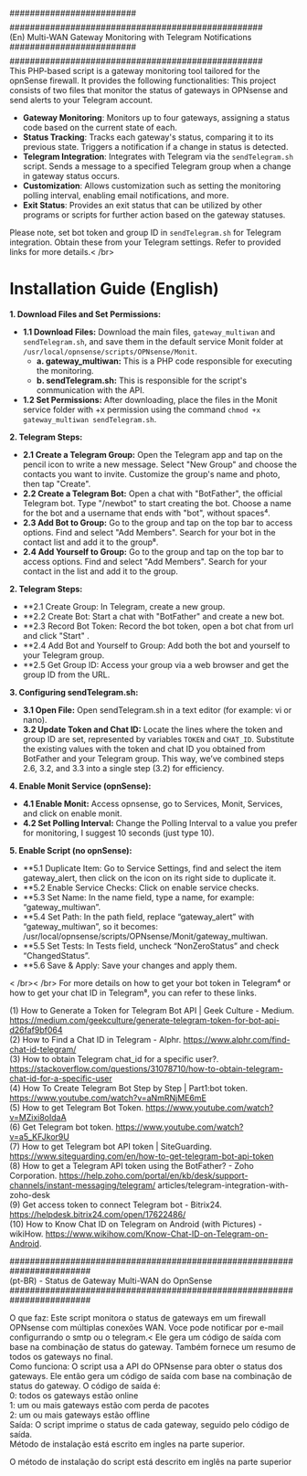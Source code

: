 #########################$$$$$$$$$$$$################################################## <br />
(En) Multi-WAN Gateway Monitoring with Telegram Notifications                           <br />
#########################$$$$$$$$$$$$################################################## <br />
This PHP-based script is a gateway monitoring tool tailored for the opnSense firewall. It provides the following functionalities:
This project consists of two files that monitor the status of gateways in OPNsense and send alerts to your Telegram account.

- **Gateway Monitoring**: Monitors up to four gateways, assigning a status code based on the current state of each.
- **Status Tracking**: Tracks each gateway's status, comparing it to its previous state. Triggers a notification if a change in status is detected.
- **Telegram Integration**: Integrates with Telegram via the `sendTelegram.sh` script. Sends a message to a specified Telegram group when a change in gateway status occurs.
- **Customization**: Allows customization such as setting the monitoring polling interval, enabling email notifications, and more.
- **Exit Status**: Provides an exit status that can be utilized by other programs or scripts for further action based on the gateway statuses.

Please note, set bot token and group ID in `sendTelegram.sh` for Telegram integration. Obtain these from your Telegram settings. Refer to provided links for more details.< /br>

# Installation Guide (English)

**1. Download Files and Set Permissions:**
- **1.1 Download Files:** Download the main files, `gateway_multiwan` and `sendTelegram.sh`, and save them in the default service Monit folder at `/usr/local/opnsense/scripts/OPNsense/Monit`.
    - **a. gateway_multiwan:** This is a PHP code responsible for executing the monitoring.
    - **b. sendTelegram.sh:** This is responsible for the script's communication with the API.
- **1.2 Set Permissions:** After downloading, place the files in the Monit service folder with +x permission using the command `chmod +x gateway_multiwan sendTelegram.sh`.

**2. Telegram Steps:**
- **2.1 Create a Telegram Group:** Open the Telegram app and tap on the pencil icon to write a new message. Select "New Group" and choose the contacts you want to invite. Customize the group's name and photo, then tap "Create".
- **2.2 Create a Telegram Bot:** Open a chat with "BotFather", the official Telegram bot. Type "/newbot" to start creating the bot. Choose a name for the bot and a username that ends with "bot", without spaces⁴.
- **2.3 Add Bot to Group:** Go to the group and tap on the top bar to access options. Find and select "Add Members". Search for your bot in the contact list and add it to the group⁸.
- **2.4 Add Yourself to Group:** Go to the group and tap on the top bar to access options. Find and select "Add Members". Search for your contact in the list and add it to the group.

**2. Telegram Steps:**
 - **2.1 Create Group: In Telegram, create a new group.
 - **2.2 Create Bot: Start a chat with "BotFather" and create a new bot.
 - **2.3 Record Bot Token: Record the bot token, open a bot chat from url and click "Start" .
 - **2.4 Add Bot and Yourself to Group: Add both the bot and yourself to your Telegram group.
 - **2.5 Get Group ID: Access your group via a web browser and get the group ID from the URL.

**3. Configuring sendTelegram.sh:**

- **3.1 Open File:** Open sendTelegram.sh in a text editor (for example: vi or nano).
- **3.2 Update Token and Chat ID:** Locate the lines where the token and group ID are set, represented by variables `TOKEN` and `CHAT_ID`. Substitute the existing values with the token and chat ID you obtained from BotFather and your Telegram group.
This way, we’ve combined steps 2.6, 3.2, and 3.3 into a single step (3.2) for efficiency.

 
**4. Enable Monit Service (opnSense):**
- **4.1 Enable Monit:** Access opnsense, go to Services, Monit, Services, and click on enable monit.
- **4.2 Set Polling Interval:** Change the Polling Interval to a value you prefer for monitoring, I suggest 10 seconds (just type 10).

**5. Enable Script (no opnSense):**
- **5.1 Duplicate Item: Go to Service Settings, find and select the item gateway_alert, then click on the icon on its right side to duplicate it.
- **5.2 Enable Service Checks: Click on enable service checks.
- **5.3 Set Name: In the name field, type a name, for example: “gateway_multiwan”.
- **5.4 Set Path: In the path field, replace “gateway_alert” with “gateway_multiwan”, so it becomes: /usr/local/opnsense/scripts/OPNsense/Monit/gateway_multiwan.
- **5.5 Set Tests: In Tests field, uncheck “NonZeroStatus” and check “ChangedStatus”.
- **5.6 Save & Apply: Save your changes and apply them.



< /br>< /br>
For more details on how to get your bot token in Telegram⁴ or how to get your chat ID in Telegram⁸, you can refer to these links.

(1) How to Generate a Token for Telegram Bot API | Geek Culture - Medium. https://medium.com/geekculture/generate-telegram-token-for-bot-api-d26faf9bf064 <br />
(2) How to Find a Chat ID in Telegram - Alphr. https://www.alphr.com/find-chat-id-telegram/ <br />
(3) How to obtain Telegram chat_id for a specific user?. https://stackoverflow.com/questions/31078710/how-to-obtain-telegram-chat-id-for-a-specific-user <br />
(4) How To Create Telegram Bot Step by Step | Part1:bot token. https://www.youtube.com/watch?v=aNmRNjME6mE <br />
(5) How to get Telegram Bot Token. https://www.youtube.com/watch?v=MZixi8oIdaA <br />
(6) Get Telegram bot token. https://www.youtube.com/watch?v=a5_KFJkor9U <br />
(7) How to get Telegram bot API token | SiteGuarding. https://www.siteguarding.com/en/how-to-get-telegram-bot-api-token <br />
(8) How to get a Telegram API token using the BotFather? - Zoho Corporation. https://help.zoho.com/portal/en/kb/desk/support-channels/instant-messaging/telegram/ articles/telegram-integration-with-zoho-desk <br />
(9) Get access token to connect Telegram bot - Bitrix24. https://helpdesk.bitrix24.com/open/17622486/ <br />
(10) How to Know Chat ID on Telegram on Android (with Pictures) - wikiHow. https://www.wikihow.com/Know-Chat-ID-on-Telegram-on-Android.  <br />
  

######################################################################## <br />
(pt-BR) - Status de Gateway Multi-WAN do OpnSense <br />
######################################################################## <br />

O que faz: Este script monitora o status de gateways em um firewall OPNsense com múltiplas conexões WAN. Voce pode notificar por e-mail configurrando o smtp ou o telegram.<
Ele gera um código de saída com base na combinação de status do gateway. Também fornece um resumo de todos os gateways no final. <br />
Como funciona: O script usa a API do OPNsense para obter o status dos gateways. Ele então gera um código de saída com base na combinação de status do gateway. O código de saída é: <br />
0: todos os gateways estão online <br />
1: um ou mais gateways estão com perda de pacotes <br />
2: um ou mais gateways estão offline <br />
Saída: O script imprime o status de cada gateway, seguido pelo código de saída. <br />
Método de instalação está escrito em ingles na parte superior. <br />

O método de instalação do script está descrito em inglês na parte superior
